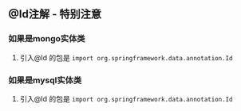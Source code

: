 ## @Id注解 - 特别注意

### 如果是mongo实体类
1. 引入@Id 的包是 `import org.springframework.data.annotation.Id`

### 如果是mysql实体类
1. 引入@Id 的包是 `import org.springframework.data.annotation.Id`